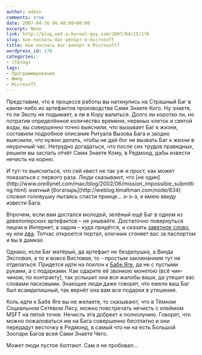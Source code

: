 ```yaml
---
author: admin
comments: true
date: 2007-04-26 06:40:08+00:00
excerpt: None
link: http://blog.not-a-kernel-guy.com/2007/04/25/176
slug: как-послать-баг-репорт-в-microsoft
title: Как послать баг-репорт в Microsoft?
wordpress_id: 176
categories:
- itblogs
tags:
- Программирование
- Юмор
- Microsoft
---
```


Представим, что в процессе работы вы наткнулись на Страшный Баг в каком-либо из артефактов производства Сами Знаете Кого. Ну знаете, то ли Экспу не подымает, а ли в Кору валиться. Долго ли коротко ли, но потратив определённое количество времени, нервных клеток и святой воды, вы совершенно точно выяснили, что вызывает Баг к жизни, составили подробное описание Ритуала Вызова Бага и заодно выяснили, что нужно делать, чтобы не дай бог не вызвать Баг к жизни в неурочный час. Нетрудно догадаться, что после сих трудов праведных, решили вы заслать отчёт Сами Знаете Кому, в Редмонд, дабы извести нечисть на корню.

<!-- more -->И тут-то выясниться, что сей квест не так уж и прост, как может показаться с первого раза. Люди сказывают, что [не один](http://www.oreillynet.com/mac/blog/2002/06/mission_impossible_submitting.html) знатный [богатырь](http://weblog.timaltman.com/node/834) сложил головушку пытаясь спасти принце... э-э-э, я имею ввиду извести Бага.

Впрочем, если вам достался молодой, зелёный ещё Баг в одном из девелоперских артефактов – не унывайте. Достаточно повернуться лицом в Интернет, а задом – куда придётся, и сказать [заветное слово](http://connect.microsoft.com/Main/content/content.aspx?ContentID=2220), ну или [два](http://connect.microsoft.com/availableconnections.aspx). Тотчас откроется портал, ключник сгоняет вас за паспортом и вы в дамках.

Однако, если Баг матёрый, да артефакт не безделушка, а Винда Эксповая, а то и вовсе Вистовая, то - простым заклинанием тут не отделаться. Придется идти на поклон к [Бабе Яге](http://support.microsoft.com/oas/default.aspx?ln=ru&prid=3518&gprid=185522), да не с пустыми руками, а с подарками. Как одарите её звонкою монетою (всё чин-чином, по контракту), так услышит она все жалобы ваши, да утешит вас словами ласковыми. Знающие люди даже говорят, что ежели ваш Баг был всамделишный, так вернёт она вам все подарки в утешение.

Коль идти к Бабе Яге вы не желаете, то сказывают, что в Тёмном Социальном Сетевом Лесу, можно повстречать нечисть с клеймом MSFT на пятой точке. Нечисть эта добреет к полнолунию. Говорят, что можно пожаловаться им на Бага совершенно бесплатно и они передадут весточку в Редмонд, в самый что ни на есть Большой Зоопарк Багов всея Сами Знаете Чего. 

Может люди пустое болтают. Сам я не пробовал... 
